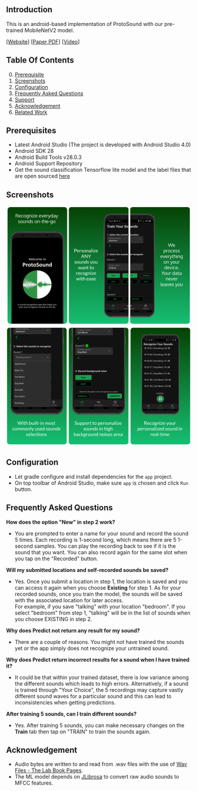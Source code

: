 ## Introduction ##

This is an android-based implementation of ProtoSound with our pre-trained MobileNetV2 model.

[[Website](https://makeabilitylab.cs.washington.edu/project/protosound/)] 
[[Paper PDF](https://homes.cs.washington.edu/~djain/img/portfolio/Jain_ProtoSound_CHI2022.pdf)] 
[[Video](https://homes.cs.washington.edu/~djain/img/portfolio/protosound-video.mp4)] 

## Table Of Contents

0. [Prerequisite](#prerequisites)
1. [Screenshots](#screenshots)
2. [Configuration](#configuration)
3. [Frequently Asked Questions](#frequently-asked-questions)
4. [Support](#support)
5. [Acknowledgement](#acknowledgement)
6. [Related Work](#related-work)

## Prerequisites ##  

- Latest Android Studio (The project is developed with Android Studio 4.0)
- Android SDK 28
- Android Build Tools v28.0.3
- Android Support Repository
- Get the sound classification Tensorflow lite model and the label files that are open sourced [here](https://www.dropbox.com/sh/wngu1kuufwdk8nr/AAC1rm5QR-amL_HBzTOgsZnca?dl=0)

## Screenshots ##  

![ProtoSound system mockup](images/mockup1.png "Title")
![ProtoSound system mockup 2](images/mockup2.png "Title")


## Configuration ##  


- Let gradle configure and install dependencies for the `app` project.
- On top toolbar of Android Studio, make sure `app` is chosen and click `Run` button.

## Frequently Asked Questions ##

<b>How does the option "New" in step 2 work?</b>
- You are prompted to enter a name for your sound and record the sound 5 times. Each recording is 1-second long, which means there are 5 1-second samples. You can play the recording back to see if it is the sound that you want. You can also record again for the same slot when you tap on the "Recorded" button.

<b>Will my submitted locations and self-recorded sounds be saved?</b>
- Yes. Once you submit a location in step 1, the location is saved and you can access it again when you choose <b>Existing</b> for step 1. As for your recorded sounds, once you train the model, the sounds will be saved with the associated location for later access.  
  For example, if you save "talking" with your location "bedroom". If you select "bedroom" from step 1, "talking" will be in the list of sounds when you choose EXISTING in step 2.

<b>Why does Predict not return any result for my sound?</b>
- There are a couple of reasons. You might not have trained the sounds yet or the app simply does not recognize your untrained sound.

<b>Why does Predict return incorrect results for a sound when I have trained it?</b>
- It could be that within your trained dataset, there is low variance among the different sounds which leads to high errors. Alternatively, if a sound is trained through "Your Choice", the 5 recordings may capture vastly different sound waves for a particular sound and this can lead to inconsistencies when getting predictions.


<b>After training 5 sounds, can I train different sounds?</b>
- Yes. After training 5 sounds, you can make necessary changes on the <b>Train</b> tab then tap on "TRAIN" to train the sounds again.

## Acknowledgement ##  

- Audio bytes are written to and read from .wav files with the use of [Wav Files - The Lab Book Pages](http://www.labbookpages.co.uk/audio/wavFiles.html).
- The ML model depends on [JLibrosa](https://github.com/Subtitle-Synchronizer/jlibrosa) to convert raw audio sounds to MFCC features.

